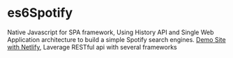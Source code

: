 # es6Spotify
Native Javascript for SPA framework, Using History API and Single Web Application architecture to build a simple Spotify search engines. [Demo Site with Netlify](https://kangw3n.netlify.com), 
Laverage RESTful api with several frameworks

